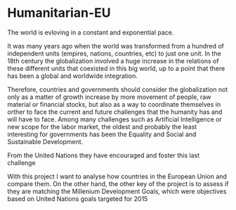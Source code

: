 # Humanitarian-EU

The world is evloving in a constant and exponential pace.

It was many years ago when the world was transformed from a hundred of independent units (empires, nations, countries, etc) to just one unit. In the 18th century the globalization involved a huge increase in the relations of these different units that coexisted in this big world, up to a point that there has been a global and worldwide integration.

Therefore, countries and governments should consider the globalization not only as a matter of growth increase by more movement of people, raw material or financial stocks, but also as a way to coordinate themselves in orther to face the current and future challenges that the humanity has and will have to face. Among many challenges such as Artificial Intelligence or new scope for the labor market, the oldest and probably the least interesting for governments has been the Equality and Social and Sustainable Development.

From the United Nations they have encouraged and foster this last challenge

With this project I want to analyse how countries in the European Union and compare them. On the other hand, the other key of the project is to assess if they are matching the Millenium Development Goals, which were objectives based on United Nations goals targeted for 2015